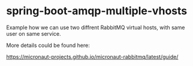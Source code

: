 # spring-boot-amqp-multiple-vhosts

Example how we can use two diffrent RabbitMQ virtual hosts, with same user on same service.

More details could be found here:

https://micronaut-projects.github.io/micronaut-rabbitmq/latest/guide/
